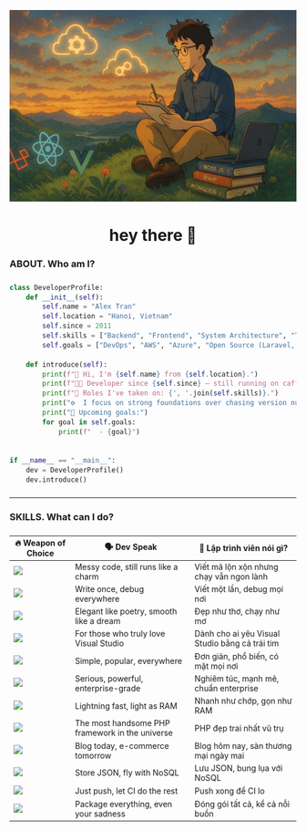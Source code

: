 ![Mô tả ảnh](./assets/tranthethang.png)

###

<h1 align="center">hey there 👋</h1>

###

<h3 align="left">ABOUT. Who am I?</h3>

###

```python
class DeveloperProfile:
    def __init__(self):
        self.name = "Alex Tran"
        self.location = "Hanoi, Vietnam"
        self.since = 2011
        self.skills = ["Backend", "Frontend", "System Architecture", "Team Leadership"]
        self.goals = ["DevOps", "AWS", "Azure", "Open Source (Laravel, React, Vue)"]

    def introduce(self):
        print(f"👋 Hi, I'm {self.name} from {self.location}.")
        print(f"👨‍💻 Developer since {self.since} — still running on caffeine and curiosity.\n")
        print(f"🔧 Roles I've taken on: {', '.join(self.skills)}.")
        print("⚙️  I focus on strong foundations over chasing version numbers.\n")
        print("📌 Upcoming goals:")
        for goal in self.goals:
            print(f"  - {goal}")


if __name__ == "__main__":
    dev = DeveloperProfile()
    dev.introduce()
```

###

---

<h3 align="left">SKILLS. What can I do?</h3>

###

| 🔥 Weapon of Choice | 🗣️ Dev Speak | 🐲 Lập trình viên nói gì? |
|----------------------|--------------|----------------------------|
| <img src="https://cdn.jsdelivr.net/gh/devicons/devicon/icons/php/php-plain.svg" style="height:36px;" /> | Messy code, still runs like a charm | Viết mã lộn xộn nhưng chạy vẫn ngon lành |
| <img src="https://cdn.jsdelivr.net/gh/devicons/devicon/icons/java/java-original-wordmark.svg" style="height:36px;" /> | Write once, debug everywhere | Viết một lần, debug mọi nơi |
| <img src="https://cdn.jsdelivr.net/gh/devicons/devicon/icons/ruby/ruby-plain-wordmark.svg" style="height:36px;" /> | Elegant like poetry, smooth like a dream | Đẹp như thơ, chạy như mơ |
| <img src="https://cdn.jsdelivr.net/gh/devicons/devicon/icons/dot-net/dot-net-plain-wordmark.svg" style="height:36px;" /> | For those who truly love Visual Studio | Dành cho ai yêu Visual Studio bằng cả trái tim |
| <img src="https://cdn.jsdelivr.net/gh/devicons/devicon/icons/mysql/mysql-plain-wordmark.svg" style="height:36px;" /> | Simple, popular, everywhere | Đơn giản, phổ biến, có mặt mọi nơi |
| <img src="https://cdn.jsdelivr.net/gh/devicons/devicon/icons/postgresql/postgresql-plain-wordmark.svg" style="height:36px;" /> | Serious, powerful, enterprise-grade | Nghiêm túc, mạnh mẽ, chuẩn enterprise |
| <img src="https://cdn.jsdelivr.net/gh/devicons/devicon/icons/redis/redis-plain-wordmark.svg" style="height:36px;" /> | Lightning fast, light as RAM | Nhanh như chớp, gọn như RAM |
| <img src="https://e7.pngegg.com/pngimages/802/126/png-clipart-laravel-web-development-web-application-php-software-framework-others-angle-text-thumbnail.png" style="height:36px;" /> | The most handsome PHP framework in the universe | PHP đẹp trai nhất vũ trụ |
| <img src="https://cdn.jsdelivr.net/gh/devicons/devicon/icons/wordpress/wordpress-plain-wordmark.svg" style="height:36px;" /> | Blog today, e-commerce tomorrow | Blog hôm nay, sàn thương mại ngày mai |
| <img src="https://cdn.jsdelivr.net/gh/devicons/devicon/icons/mongodb/mongodb-plain-wordmark.svg" style="height:36px;" /> | Store JSON, fly with NoSQL | Lưu JSON, bung lụa với NoSQL |
| <img src="https://cdn.jsdelivr.net/gh/devicons/devicon/icons/circleci/circleci-plain.svg" style="height:36px;" /> | Just push, let CI do the rest | Push xong để CI lo |
| <img src="https://cdn.jsdelivr.net/gh/devicons/devicon/icons/docker/docker-plain-wordmark.svg" style="height:36px;" /> | Package everything, even your sadness | Đóng gói tất cả, kể cả nỗi buồn |


